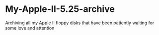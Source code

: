 # My-Apple-II-5.25-archive
Archiving all my Apple II floppy disks that have been patiently waiting for some love and attention

